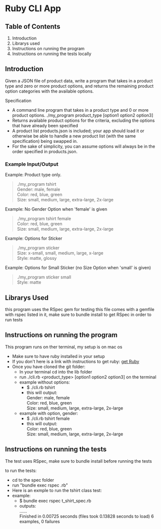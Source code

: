 # Ruby CLI App

## Table of Contents
1. Introduction 
2. Librarys used
3. Instructions on running the program
4. Instructions on running the tests locally

## Introduction

Given a JSON file of product data, write a program that takes in a product type and zero or more product options, and returns the remaining product option categories with the available options.

Specification
* A command line program that takes in a product type and 0 or more product options. ./my_program product_type [option1 option2 option3]
* Returns available product options for the criteria, excluding the options that have already been specified
* A product list products.json is included; your app should load it or otherwise be able to handle a new product list (with the same specification) being swapped in.
* For the sake of simplicity, you can assume options will always be in the order specified in products.json.

### Example Input/Output
Example: Product type only.

> ./my_program tshirt  
Gender: male, female  
Color: red, blue, green  
Size: small, medium, large, extra-large, 2x-large  

Example: No Gender Option when 'female' is given

> ./my_program tshirt female  
Color: red, blue, green  
Size: small, medium, large, extra-large, 2x-large  

Example: Options for Sticker

> ./my_program sticker  
Size: x-small, small, medium, large, x-large  
Style: matte, glossy  

Example: Options for Small Sticker (no Size Option when 'small' is given)  

> ./my_program sticker small  
Style: matte

## Librarys Used
this program uses the RSpec gem for testing
this file comes with a gemfile with rspec listed in it, make sure to bundle install to get RSpec in order to run tests 

## Instructions on running the program
This program runs on ther terminal, my setup is on mac os

* Make sure to have ruby installed in your setup 
*  If you don't here is a link with instructions to get ruby: <a href = "https://www.ruby-lang.org/en/documentation/installation/">get Ruby</a>
* Once you have cloned the git folder:
    * In your terminal cd into the lib folder 
    * run ./cli.rb <product_type> [option1 option2 option3] on the terminal
    * example without options:
        * $ ./cli.rb tshirt 
        * this will output:  
        Gender: male, female  
        Color: red, blue, green  
        Size: small, medium, large, extra-large, 2x-large  
    * example with option, gender:
        * $ ./cli.rb tshirt female
        * this will output:  
        Color: red, blue, green  
        Size: small, medium, large, extra-large, 2x-large  

## Instructions on running the tests
The test uses RSpec, make sure to bundle install before running the tests

to run the tests:
* cd to the spec folder 
* run "bundle exec rspec <test file name>.rb"
* Here is an exmple to run the tshirt class test:
* example:  
    * $ bundle exec rspec t_shirt_spec.rb
    * outputs:  
    ......  
    Finished in 0.00725 seconds (files took 0.13828 seconds to load)
    6 examples, 0 failures





